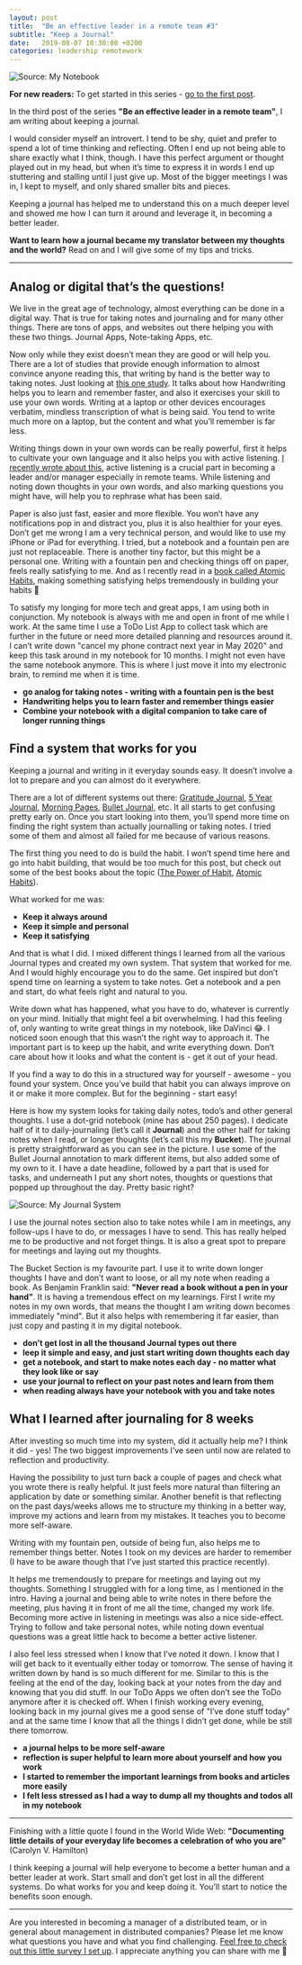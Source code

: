 ```yaml
---
layout: post
title:  "Be an effective leader in a remote team #3"
subtitle: "Keep a Journal"
date:   2019-08-07 10:30:00 +0200
categories: leadership remotework
---
```

![Source: My Notebook](/assets/journal-book.jpeg)

**For new readers:** To get started in this series - [go to the first post](https://marcuswermuth.com/remote-leader-working-routine/ "Go to the first post").

In the third post of the series **"Be an effective leader in a remote team"**, I am writing about keeping a journal. 

I would consider myself an introvert. I tend to be shy, quiet and prefer to spend a lot of time thinking and reflecting. Often I end up not being able to share exactly what I think, though. I have this perfect argument or thought played out in my head, but when it’s time to express it in words I end up stuttering and stalling until I just give up. Most of the bigger meetings I was in, I kept to myself, and only shared smaller bits and pieces. 

Keeping a journal has helped me to understand this on a much deeper level and showed me how I can turn it around and leverage it, in becoming a better leader. 

**Want to learn how a journal became my translator between my thoughts and the world?** Read on and I will give some of my tips and tricks.

----

## Analog or digital that’s the questions!
We live in the great age of technology, almost everything can be done in a digital way. That is true for taking notes and journaling and for many other things. There are tons of apps, and websites out there helping you with these two things. Journal Apps, Note-taking Apps, etc.

Now only while they exist doesn’t mean they are good or will help you. There are a lot of studies that provide enough information to almost convince anyone reading this, that writing by hand is the better way to taking notes. Just looking at [this one study](http://pss.sagepub.com/content/25/6/1159). It talks about how Handwriting helps you to learn and remember faster, and also it exercises your skill to use your own words. Writing at a laptop or other devices encourages verbatim, mindless transcription of what is being said. You tend to write much more on a laptop, but the content and what you’ll remember is far less. 

Writing things down in your own words can be really powerful, first it helps to cultivate your own language and it also helps you with active listening. [I recently wrote about this](https://marcuswermuth.com/listen-then-listen-more/), active listening is a crucial part in becoming a leader and/or manager especially in remote teams. While listening and noting down thoughts in your own words, and also marking questions you might have, will help you to rephrase what has been said.

Paper is also just fast, easier and more flexible. You won’t have any notifications pop in and distract you, plus it is also healthier for your eyes. Don’t get me wrong I am a very technical person, and would like to use my iPhone or iPad for everything. I tried, but a notebook and a fountain pen are just not replaceable. There is another tiny factor, but this might be a personal one. Writing with a fountain pen and checking things off on paper, feels really satisfying to me. And as I recently read in a [book called Atomic Habits](https://jamesclear.com/atomic-habits), making something satisfying helps tremendously in building your habits 🙌

To satisfy my longing for more tech and great apps, I am using both in conjunction. My notebook is always with me and open in front of me while I work. At the same time I use a ToDo List App to collect task which are further in the future or need more detailed planning and resources around it. I can’t write down "cancel my phone contract next year in May 2020" and keep this task around in my notebook for 10 months. I might not even have the same notebook anymore. This is where I just move it into my electronic brain, to remind me when it is time.

- **go analog for taking notes - writing with a fountain pen is the best**
- **Handwriting helps you to learn faster and remember things easier**
- **Combine your notebook with a digital companion to take care of longer running things**

## Find a system that works for you
Keeping a journal and writing in it everyday sounds easy. It doesn’t involve a lot to prepare and you can almost do it everywhere. 

There are a lot of different systems out there: [Gratitude Journal](https://greatergood.berkeley.edu/article/item/tips_for_keeping_a_gratitude_journal),  [5 Year Journal](https://5yearjournal.com/index.html), [Morning Pages](https://juliacameronlive.com/basic-tools/morning-pages/), [Bullet Journal](https://bulletjournal.com), etc. It all starts to get confusing pretty early on. Once you start looking into them, you’ll spend more time on finding the right system than actually journalling or taking notes. I tried some of them and almost all failed for me because of various reasons. 

The first thing you need to do is build the habit. I won’t spend time here and go into habit building, that would be too much for this post, but check out some of the best books about the topic ([The Power of Habit](https://charlesduhigg.com/the-power-of-habit/), [Atomic Habits](https://jamesclear.com/atomic-habits)). 

What worked for me was:
- **Keep it always around**
- **Keep it simple and personal**
- **Keep it satisfying**

And that is what I did. I mixed different things I learned from all the various Journal types and created my own system. That system that worked for me. And I would highly encourage you to do the same. Get inspired but don’t spend time on learning a system to take notes. Get a notebook and a pen and start, do what feels right and natural to you.

Write down what has happened, what you have to do, whatever is currently on your mind. Initially that might feel a bit overwhelming. I had this feeling of, only wanting to write great things in my notebook, like DaVinci 😂. I noticed soon enough that this wasn’t the right way to approach it. The important part is to keep up the habit, and write everything down. Don’t care about how it looks and what the content is - get it out of your head.

If you find a way to do this in a structured way for yourself - awesome - you found your system. Once you’ve build that habit you can always improve on it or make it more complex. But for the beginning - start easy!

Here is how my system looks for taking daily notes, todo’s and other general thoughts. I use a dot-grid notebook (mine has about 250 pages). I dedicate half of it to daily-journaling (let’s call it **Journal**) and the other half for taking notes when I read, or longer thoughts (let’s call this my **Bucket**). The journal is pretty straightforward as you can see in the picture. I use some of the Bullet Journal annotation to mark different items, but also added some of my own to it. I have a date headline, followed by a part that is used for tasks, and underneath I put any short notes, thoughts or questions that popped up throughout the day. Pretty basic right? 

![Source: My Journal System](/assets/journal-system.jpeg)

I use the journal notes section also to take notes while I am in meetings, any follow-ups I have to do, or messages I have to send. This has really helped me to be productive and not forget things. It is also a great spot to prepare for meetings and laying out my thoughts. 

The Bucket Section is my favourite part. I use it to write down longer thoughts I have and don’t want to loose, or all my note when reading a book. As Benjamin Franklin said: **"Never read a book without a pen in your hand"**. It is having a tremendous effect on my learnings. First I write my notes in my own words, that means the thought I am writing down becomes immediately "mind". But it also helps with remembering it far easier, than just copy and pasting it in my digital notebook. 

- **don’t get lost in all the thousand Journal types out there**
- **leep it simple and easy, and just start writing down thoughts each day**
- **get a notebook, and start to make notes each day - no matter what they look like or say**
- **use your journal to reflect on your past notes and learn from them**
- **when reading always have your notebook with you and take notes**

## What I learned after journaling for 8 weeks
After investing so much time into my system, did it actually help me? I think it did - yes! The two biggest improvements I’ve seen until now are related to reflection and productivity. 

Having the possibility to just turn back a couple of pages and check what you wrote there is really helpful. It just feels more natural than filtering an application by date or something similar. Another benefit is that reflecting on the past days/weeks allows me to structure my thinking in a better way, improve my actions and learn from my mistakes. It teaches you to become more self-aware.

Writing with my fountain pen, outside of being fun, also helps me to remember things better. Notes I took on my devices are harder to remember (I have to be aware though that I’ve just started this practice recently).

It helps me tremendously to prepare for meetings and laying out my thoughts. Something I struggled with for a long time, as I mentioned in the intro. Having a journal and being able to write notes in there before the meeting, plus having it in front of me all the time, changed my work life. Becoming more active in listening in meetings was also a nice side-effect. Trying to follow and take personal notes, while noting down eventual questions was a great little hack to become a better active listener. 

I also feel less stressed when I know that I’ve noted it down. I know that I will get back to it eventually either today or tomorrow. The sense of having it written down by hand is so much different for me. Similar to this is the feeling at the end of the day, looking back at your notes from the day and knowing that you did stuff. In our ToDo Apps we often don’t see the ToDo anymore after it is checked off. When I finish working every evening, looking back in my journal gives me a good sense of "I’ve done stuff today" and at the same time I know that all the things I didn’t get done, while be still there tomorrow. 

- **a journal helps to be more self-aware**
- **reflection is super helpful to learn more about yourself and how you work**
- **I started to remember the important learnings from books and articles more easily**
- **I felt less stressed as I had a way to dump all my thoughts and todos all in my notebook**

---- 
Finishing with a little quote I found in the World Wide Web: **"Documenting little details of your everyday life becomes a celebration of who you are"** (Carolyn V. Hamilton)

I think keeping a journal will help everyone to become a better human and a better leader at work. Start small and don’t get lost in all the different systems. Do what works for you and keep doing it. You’ll start to notice the benefits soon enough.

---- 
Are you interested in becoming a manager of a distributed team, or in general about management in distributed companies? Please let me know what questions you have and what you find challenging. [Feel free to check out this little survey I set up](https://airtable.com/shrLpPjz637ij4xVk "Survey"). I appreciate anything you can share with me 🙌